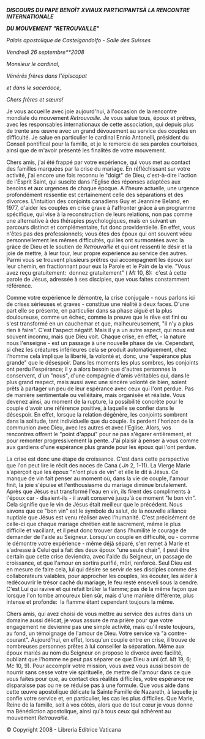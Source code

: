 ***DISCOURS DU PAPE BENOÎT XVI******AUX PARTICIPANTS******À LA RENCONTRE INTERNATIONALE***

***DU MOUVEMENT "RETROUVAILLE"***

*Palais apostolique de Castelgandolfo - Salle des Suisses*

*Vendredi 26 septembre**2008*

*Monsieur le cardinal,*

*Vénérés frères dans l'épiscopat*

*et dans le sacerdoce,*

*Chers frères et sœurs!*

Je vous accueille avec joie aujourd'hui, à l'occasion de la rencontre mondiale du mouvement *Retrouvaille*. Je vous salue tous, époux et prêtres, avec les responsables internationaux de cette association, qui depuis plus de trente ans œuvre avec un grand dévouement au service des couples en difficulté. Je salue en particulier le cardinal Ennio Antonelli, président du Conseil pontifical pour la famille, et je le remercie de ses paroles courtoises, ainsi que de m'avoir présenté les finalités de votre mouvement.

Chers amis, j'ai été frappé par votre expérience, qui vous met au contact des familles marquées par la crise du mariage. En réfléchissant sur votre activité, j'ai encore une fois reconnu le "doigt" de Dieu, c'est-à-dire l'action de l'Esprit Saint, qui suscite dans l'Eglise des réponses adaptées aux besoins et aux urgences de chaque époque. A l'heure actuelle, une urgence profondément ressentie est certainement celle des séparations et des divorces. L'intuition des conjoints canadiens Guy et Jeannine Beland, en 1977, d'aider les couples en crise grave à l'affronter grâce à un programme spécifique, qui vise à la reconstruction de leurs relations, non pas comme une alternative à des thérapies psychologiques, mais en suivant un parcours distinct et complémentaire, fut donc providentielle. En effet, vous n'êtes pas des professionnels; vous êtes des époux qui ont souvent vécu personnellement les mêmes difficultés, qui les ont surmontées avec la grâce de Dieu et le soutien de *Retrouvaille* et qui ont ressenti le désir et la joie de mettre, à leur tour, leur propre expérience au service des autres. Parmi vous se trouvent plusieurs prêtres qui accompagnent les époux sur leur chemin, en fractionnant pour eux la Parole et le Pain de la vie. "Vous avez reçu gratuitement:  donnez gratuitement" ( *Mt* 10, 8):  c'est à cette parole de Jésus, adressée à ses disciples, que vous faites constamment référence.

Comme votre expérience le démontre, la crise conjugale - nous parlons ici de crises sérieuses et graves - constitue une réalité à deux faces. D'une part elle se présente, en particulier dans sa phase aiguë et la plus douloureuse, comme un échec, comme la preuve que le rêve est fini ou s'est transformé en un cauchemar et que, malheureusement, "il n'y a plus rien à faire". C'est l'aspect négatif. Mais il y a un autre aspect, qui nous est souvent inconnu, mais que Dieu voit. Chaque crise, en effet, - la nature nous l'enseigne - est un passage à une nouvelle phase de vie. Cependant, si chez les créatures inférieures cela se produit automatiquement, chez l'homme cela implique la liberté, la volonté et, donc, une "espérance plus grande" que le désespoir. Dans les moments les plus sombres, les conjoints ont perdu l'espérance; il y a alors besoin que d'autres personnes la conservent, d'un "nous", d'une compagnie d'amis véritables qui, dans le plus grand respect, mais aussi avec une sincère volonté de bien, soient prêts à partager un peu de leur espérance avec ceux qui l'ont perdue. Pas de manière sentimentale ou velléitaire, mais organisée et réaliste. Vous devenez ainsi, au moment de la rupture, la possibilité concrète pour le couple d'avoir une référence positive, à laquelle se confier dans le désespoir. En effet, lorsque la relation dégénère, les conjoints sombrent dans la solitude, tant individuelle que du couple. Ils perdent l'horizon de la communion avec Dieu, avec les autres et avec l'Eglise. Alors, vos rencontres offrent le "point d'appui" pour ne pas s'égarer entièrement, et pour remonter progressivement la pente. J'ai plaisir à penser à vous comme aux gardiens d'une espérance plus grande pour les époux qui l'ont perdue.

La crise est donc une étape de croissance. C'est dans cette perspective que l'on peut lire le récit des noces de Cana ( *Jn* 2, 1-11). La Vierge Marie s'aperçoit que les époux "n'ont plus de vin" et elle le dit à Jésus. Ce manque de vin fait penser au moment où, dans la vie de couple, l'amour finit, la joie s'épuise et l'enthousiasme du mariage diminue brutalement. Après que Jésus eut transformé l'eau en vin, ils firent des compliments à l'époux car - disaient-ils - il avait conservé jusqu'à ce moment "le bon vin". Cela signifie que le vin de Jésus était meilleur que le précédent. Nous savons que ce "bon vin" est le symbole du salut, de la nouvelle alliance nuptiale que Jésus est venu réaliser avec l'humanité. C'est précisément de celle-ci que chaque mariage chrétien est le sacrement, même le plus difficile et vacillant, et il peut donc trouver dans l'humilité le courage de demander de l'aide au Seigneur. Lorsqu'un couple en difficulté, ou - comme le démontre votre expérience - même déjà séparé, s'en remet à Marie et s'adresse à Celui qui a fait des deux époux "une seule chair", il peut être certain que cette crise deviendra, avec l'aide du Seigneur, un passage de croissance, et que l'amour en sortira purifié, mûri, renforcé. Seul Dieu est en mesure de faire cela, lui qui désire se servir de ses disciples comme des collaborateurs valables, pour approcher les couples, les écouter, les aider à redécouvrir le trésor caché du mariage, le feu resté enseveli sous la cendre. C'est Lui qui ravive et qui refait brûler la flamme; pas de la même façon que lorsque l'on tombe amoureux bien sûr, mais d'une manière différente, plus intense et profonde:  la flamme étant cependant toujours la même.

Chers amis, qui avez choisi de vous mettre au service des autres dans un domaine aussi délicat, je vous assure de ma prière pour que votre engagement ne devienne pas une simple activité, mais qu'il reste toujours, au fond, un témoignage de l'amour de Dieu. Votre service va "à contre-courant". Aujourd'hui, en effet, lorsqu'un couple entre en crise, il trouve de nombreuses personnes prêtes à lui conseiller la séparation. Même aux époux mariés au nom du Seigneur on propose le divorce avec facilité, oubliant que l'homme ne peut pas séparer ce que Dieu a uni (cf. *Mt* 19, 6; *Mc* 10, 9). Pour accomplir votre mission, vous avez vous aussi besoin de nourrir sans cesse votre vie spirituelle, de mettre de l'amour dans ce que vous faites pour que, au contact des réalités difficiles, votre espérance ne disparaisse pas ou ne se réduise pas à une formule. Que vous aide dans cette œuvre apostolique délicate la Sainte Famille de Nazareth, à laquelle je confie votre service et, en particulier, les cas les plus difficiles. Que Marie, Reine de la famille, soit à vos côtés, alors que de tout cœur je vous donne ma Bénédiction apostolique, ainsi qu'à tous ceux qui adhèrent au mouvement *Retrouvaille.*

© Copyright 2008 - Libreria Editrice Vaticana